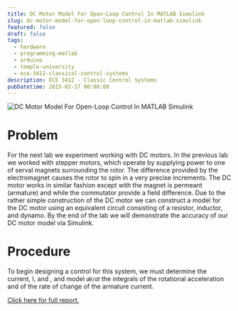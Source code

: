 ```yaml
---
title: DC Motor Model For Open-Loop Control In MATLAB Simulink
slug: dc-motor-model-for-open-loop-control-in-matlab-simulink
featured: false
draft: false
tags:
  - hardware
  - programming-matlab
  - arduino
  - temple-university
  - ece-3412-classical-control-systems
description: ECE 3412 - Classic Control Systems
pubDatetime: 2015-02-17 00:00:00
---
```


![DC Motor Model For Open-Loop Control In MATLAB Simulink](@assets/images/3412_controls/dc_motor_model_openloop_in_simulink.png)

# Problem

For the next lab we experiment working with DC motors. In the previous lab we
worked with stepper motors, which operate by supplying power to one of serval
magnets surrounding the rotor. The difference provided by the electromagnet
causes the rotor to spin in a very precise increments. The DC motor works in
similar fashion except with the magnet is permeant (armature) and while the
commutator provide a field difference. Due to the rather simple construction of
the DC motor we can construct a model for the DC motor using an equivalent
circuit consisting of a resistor, inductor, and dynamo. By the end of the lab
we will demonstrate the accuracy of our DC motor model via Simulink.

# Procedure

To begin designing a control for this system, we must determine the current, I,
and , and model `𝑑𝜃/𝑑𝑡` the integrals of the rotational acceleration and of the
rate of change of the armature current.

[Click here for full report.](/public/assets/files/20150217_trejo_devin_lab03.pdf)
